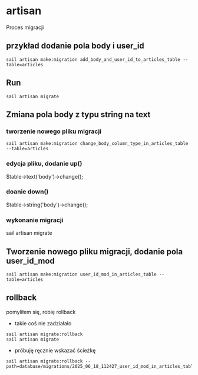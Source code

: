 # artisan

Proces migracji 

## przykład dodanie pola body i user_id

```
sail artisan make:migration add_body_and_user_id_to_articles_table --table=articles
```

## Run
```
sail artisan migrate
```

## Zmiana pola body z typu string na text

### tworzenie nowego pliku migracji
```
sail artisan make:migration change_body_column_type_in_articles_table --table=articles

```
### edycja pliku, dodanie up()

$table->text('body')->change();
### doanie down()

$table->string('body')->change();

### wykonanie migracji

sail artisan migrate

## Tworzenie nowego pliku migracji, dodanie pola user_id_mod

```
sail artisan make:migration user_id_mod_in_articles_table --table=articles
```

## rollback

pomyliłem się, robię rollback

- takie coś nie zadziałało
```
sail artisan migrate:rollback
sail artisan migrate
```
- próbuję ręcznie wskazać ścieżkę
```
sail artisan migrate:rollback --path=database/migrations/2025_06_18_112427_user_id_mod_in_articles_table.php

```
